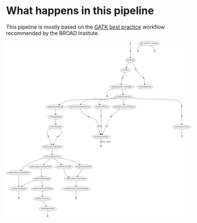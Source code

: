 # What happens in this pipeline

This pipeline is mostly based on the [GATK best practice](https://www.broadinstitute.org/partnerships/education/broade/best-practices-variant-calling-gatk-1) workflow recommended by the BROAD Institute.

![](../images/exome_pipeline_dag.png)

